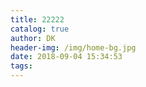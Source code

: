 ```yaml
---
title: 22222
catalog: true
author: DK
header-img: /img/home-bg.jpg
date: 2018-09-04 15:34:53
tags:
---
```

